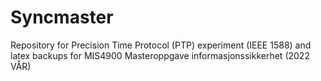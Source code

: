 # Syncmaster
Repository for Precision Time Protocol (PTP) experiment (IEEE 1588) and latex backups for MIS4900 Masteroppgave informasjonssikkerhet (2022 VÅR)
